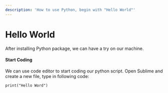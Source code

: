 ```yaml
---
description: 'How to use Python, begin with "Hello World"'
---
```


# Hello World

After installing Python package, we can have a try on our machine.

#### Start Coding

We can use code editor to start coding our python script. Open Sublime and create a new file, type in following code:

```text
print("Hello Word")
```




